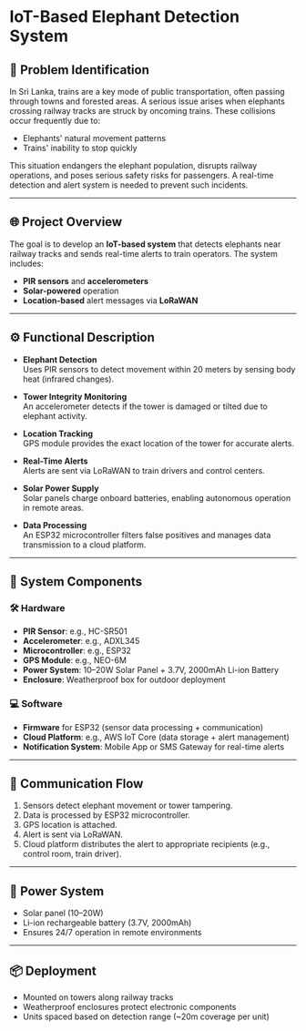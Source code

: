 # IoT-Based Elephant Detection System

## 🐘 Problem Identification

In Sri Lanka, trains are a key mode of public transportation, often passing through towns and forested areas. A serious issue arises when elephants crossing railway tracks are struck by oncoming trains. These collisions occur frequently due to:

- Elephants' natural movement patterns
- Trains' inability to stop quickly

This situation endangers the elephant population, disrupts railway operations, and poses serious safety risks for passengers. A real-time detection and alert system is needed to prevent such incidents.

---

## 🌐 Project Overview

The goal is to develop an **IoT-based system** that detects elephants near railway tracks and sends real-time alerts to train operators. The system includes:

- **PIR sensors** and **accelerometers**
- **Solar-powered** operation
- **Location-based** alert messages via **LoRaWAN**

---

## ⚙️ Functional Description

- **Elephant Detection**  
  Uses PIR sensors to detect movement within 20 meters by sensing body heat (infrared changes).

- **Tower Integrity Monitoring**  
  An accelerometer detects if the tower is damaged or tilted due to elephant activity.

- **Location Tracking**  
  GPS module provides the exact location of the tower for accurate alerts.

- **Real-Time Alerts**  
  Alerts are sent via LoRaWAN to train drivers and control centers.

- **Solar Power Supply**  
  Solar panels charge onboard batteries, enabling autonomous operation in remote areas.

- **Data Processing**  
  An ESP32 microcontroller filters false positives and manages data transmission to a cloud platform.

---

## 🔧 System Components

### 🛠️ Hardware

- **PIR Sensor**: e.g., HC-SR501
- **Accelerometer**: e.g., ADXL345
- **Microcontroller**: e.g., ESP32
- **GPS Module**: e.g., NEO-6M
- **Power System**: 10–20W Solar Panel + 3.7V, 2000mAh Li-ion Battery
- **Enclosure**: Weatherproof box for outdoor deployment

### 💻 Software

- **Firmware** for ESP32 (sensor data processing + communication)
- **Cloud Platform**: e.g., AWS IoT Core (data storage + alert management)
- **Notification System**: Mobile App or SMS Gateway for real-time alerts

---

## 📡 Communication Flow

1. Sensors detect elephant movement or tower tampering.
2. Data is processed by ESP32 microcontroller.
3. GPS location is attached.
4. Alert is sent via LoRaWAN.
5. Cloud platform distributes the alert to appropriate recipients (e.g., control room, train driver).

---

## 🔋 Power System

- Solar panel (10–20W)
- Li-ion rechargeable battery (3.7V, 2000mAh)
- Ensures 24/7 operation in remote environments

---

## 📦 Deployment

- Mounted on towers along railway tracks
- Weatherproof enclosures protect electronic components
- Units spaced based on detection range (~20m coverage per unit)
